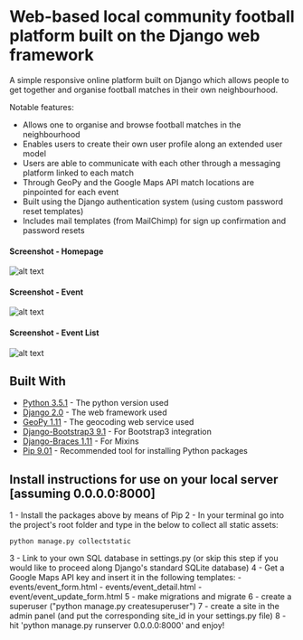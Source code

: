 # Web-based local community football platform built on the Django web framework

A simple responsive online platform built on Django which allows people to get together and organise football matches in their own neighbourhood.

Notable features:

- Allows one to organise and browse football matches in the neighbourhood
- Enables users to create their own user profile along an extended user model
- Users are able to communicate with each other through a messaging platform linked to each match
- Through GeoPy and the Google Maps API match locations are pinpointed for each event
- Built using the Django authentication system (using custom password reset templates)
- Includes mail templates (from MailChimp) for sign up confirmation and password resets

#### Screenshot - Homepage
![alt text](https://raw.githubusercontent.com/Weesper1985/Django-local-community-football-platform/master/gitpics/Home.jpg)

#### Screenshot - Event
![alt text](https://raw.githubusercontent.com/Weesper1985/Django-local-community-football-platform/gitpics/Event_detail.jpeg)

#### Screenshot - Event List
![alt text](https://raw.githubusercontent.com/Weesper1985/Django-local-community-football-platform/gitpics/Event_list.jpeg)

## Built With

* [Python 3.5.1](https://www.python.org/downloads/release/python-351/) - The python version used
* [Django 2.0](https://docs.djangoproject.com/en/2.0/releases/2.0/) - The web framework used
* [GeoPy 1.11](https://pypi.python.org/pypi/geopy) - The geocoding web service used
* [Django-Bootstrap3 9.1](https://django-bootstrap3.readthedocs.io/en/latest/) - For Bootstrap3 integration
* [Django-Braces 1.11](https://django-braces.readthedocs.io/en/latest/) - For Mixins
* [Pip 9.01](https://pip.pypa.io/en/stable/installing/) - Recommended tool for installing Python packages

## Install instructions for use on your local server [assuming 0.0.0.0:8000]

1 - Install the packages above by means of Pip
2 - In your terminal go into the project's root folder and type in the below to collect all static assets:
```
python manage.py collectstatic
```
3 - Link to your own SQL database in settings.py (or skip this step if you would like to proceed along Django's standard SQLite database)
4 - Get a Google Maps API key and insert it in the following templates:
    - events/event_form.html
    - events/event_detail.html
    - event/event_update_form.html
5 - make migrations and migrate
6 - create a superuser ("python manage.py createsuperuser")
7 - create a site in the admin panel (and put the corresponding site_id in your settings.py file)
8 - hit 'python manage.py runserver 0.0.0.0:8000' and enjoy!
